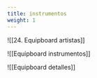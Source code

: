 ```yaml
---
title: instrumentos
weight: 1
---
```


![[24. Equipboard artistas]]

![[Equipboard instrumentos]]

![[Equipboard detalles]]